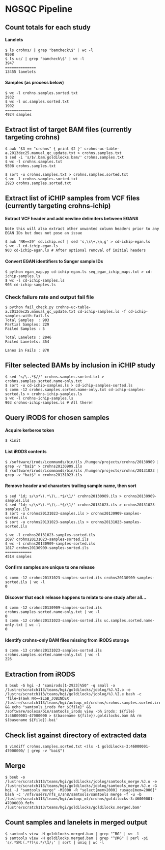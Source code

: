 NGSQC Pipeline
==============

## Count totals for each study

#### Lanelets

    $ ls crohns/ | grep "bamcheck\$" | wc -l
    9508
    $ ls uc/ | grep "bamcheck\$" | wc -l
    3947
    ==============
    13455 lanelets

#### Samples (as process below)

    $ wc -l crohns.samples.sorted.txt
    2932
    $ wc -l uc.samples.sorted.txt
    1992
    ============
    4924 samples

## Extract list of target BAM files (currently targeting crohns)

    $ awk '$3 == "crohns" { print $2 }' crohns-uc-table-a.2013dec25.manual_qc_update.txt > crohns.samples.txt
    $ sed -i 's/$/.bam.goldilocks.bam/' crohns.samples.txt
    $ wc -l crohns.samples.txt
    9508 crohns.samples.txt

    $ sort -u crohns.samples.txt > crohns.samples.sorted.txt
    $ wc -l crohns.samples.sorted.txt
    2923 crohns.samples.sorted.txt

## Extract list of iCHIP samples from VCF files (currently targeting crohns-ichip)

#### Extract VCF header and add newline delimiters between EGANS
    Note this will also extract other unwanted column headers prior to any EGAN IDs but does not pose an issue

    $ awk 'NR==29' cd.ichip.vcf | sed 's,\s\+,\n,g' > cd-ichip-egan.ls
    $ wc -l cd-ichip-egan.ls
    903 cd-ichip-egan.ls # After optional removal of initial headers

#### Convert EGAN identifiers to Sanger sample IDs

    $ python egan_map.py cd-ichip-egan.ls seq_egan_ichip_maps.txt > cd-ichip-samples.ls
    $ wc -l cd-ichip-samples.ls
    903 cd-ichip-samples.ls

### Check failure rate and output fail file

    $ python fail_check.py crohns-uc-table-a.2013dec25.manual_qc_update.txt cd-ichip-samples.ls -f cd-ichip-samples-with-fail.ls
    Total Samples  : 903
    Partial Samples: 229
    Failed Samples : 5

    Total Lanelets : 2846
    Failed Lanelets: 354
    
    Lanes in Fails : 870

## Filter selected BAMs by inclusion in iCHIP study

    $ sed 's/\..*$//' crohns.samples.sorted.txt > crohns.samples.sorted.name-only.txt
    $ sort -u cd-ichip-samples.ls > cd-ichip-samples-sorted.ls
    $ comm -12 crohns.samples.sorted.name-only.txt cd-ichip-samples-sorted.ls > crohns-ichip-samples.ls
    $ wc -l crohns-ichip-samples.ls
    903 crohns-ichip-samples.ls # All there!

## Query iRODS for chosen samples

#### Acquire kerberos token

    $ kinit

#### List iRODS contents

    $ /software/irods/icommands/bin/ils /humgen/projects/crohns/20130909 | grep -v "bai$" > crohns20130909.ils
    $ /software/irods/icommands/bin/ils /humgen/projects/crohns/20131023 | grep -v "bai$" > crohns20131023.ils

#### Remove header and characters trailing sample name, then sort

    $ sed '1d; s/\s*\(.*\)\..*$/\1/' crohns20130909.ils > crohns20130909-samples.ils
    $ sed '1d; s/\s*\(.*\)\..*$/\1/' crohns20131023.ils > crohns20131023-samples.ils
    $ sort -u crohns20131023-samples.ils > crohns20130909-samples-sorted.ils
    $ sort -u crohns20131023-samples.ils > crohns20131023-samples-sorted.ils

    $ wc -l crohns20131023-samples-sorted.ils
    2697 crohns20131023-samples-sorted.ils
    $ wc -l crohns20130909-samples-sorted.ils
    1817 crohns20130909-samples-sorted.ils
    ============
    4514 samples


#### Confirm samples are unique to one release

    $ comm -12 crohns20131023-samples-sorted.ils crohns20130909-samples-sorted.ils | wc -l
    0

#### Discover that each release happens to relate to one study after all...

    $ comm -12 crohns20130909-samples-sorted.ils crohns.samples.sorted.name-only.txt | wc -l
    0
    $ comm -12 crohns20131023-samples-sorted.ils uc.samples.sorted.name-only.txt | wc -l
    0

#### Identify crohns-only BAM files missing from iRODS storage

    $ comm -13 crohns20131023-samples-sorted.ils crohns.samples.sorted.name-only.txt | wc -l
    226

## Extraction from iRODS

    $ bsub -G hgi -J "samirods[1-2923]%50" -q small -o /lustre/scratch113/teams/hgi/goldilocks/joblog/%J.%I.o -e /lustre/scratch113/teams/hgi/goldilocks/joblog/%J.%I.e bash -c 'file=$(awk NR==$LSB_JOBINDEX /lustre/scratch113/teams/hgi/autoqc_ml/crohns/crohns.samples.sorted.irods.txt) && echo "samtools_irods for ${file}" && /software/solexa/bin/samtools_irods view -bh irods: ${file} 3:46000001-47000000 > $(basename ${file}).goldilocks.bam && rm $(basename ${file}).bai'

## Check list against directory of extracted data

    $ vimdiff crohns.samples.sorted.txt <(ls -1 goldilocks-3:46000001-47000000/ | grep -v "bai$")

## Merge

    $ bsub -o /lustre/scratch113/teams/hgi/goldilocks/joblog/samtools_merge.%J.o -e /lustre/scratch113/teams/hgi/goldilocks/joblog/samtools_merge.%J.e -G hgi -J "samtools_merge" -M2000 -R "select[mem>2000] rusage[mem=2000]" bash -c '/nfs/users/nfs_s/sn8/samtools/samtools merge -f -u -b /lustre/scratch113/teams/hgi/autoqc_ml/crohns/goldilocks-3:46000001-47000000.fofn /lustre/scratch113/teams/hgi/goldilocks/goldilocks.merged.bam'

## Count samples and lanelets in merged output

    $ samtools view -H goldilocks.merged.bam | grep "^RG" | wc -l
    $ samtools view -H goldilocks.merged.bam | grep "^@RG" | perl -pi 's/.*SM:(.*?)\s.*/\1/;' | sort | uniq | wc -l

